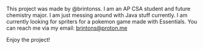 This project was made by @brintonss.
I am an AP CSA student and future chemistry major.
I am just messing around with Java stuff currently.
I am currently looking for spriters for a pokemon game made with Essentials.
You can reach me via my email: 
brintons@proton.me

Enjoy the project!
